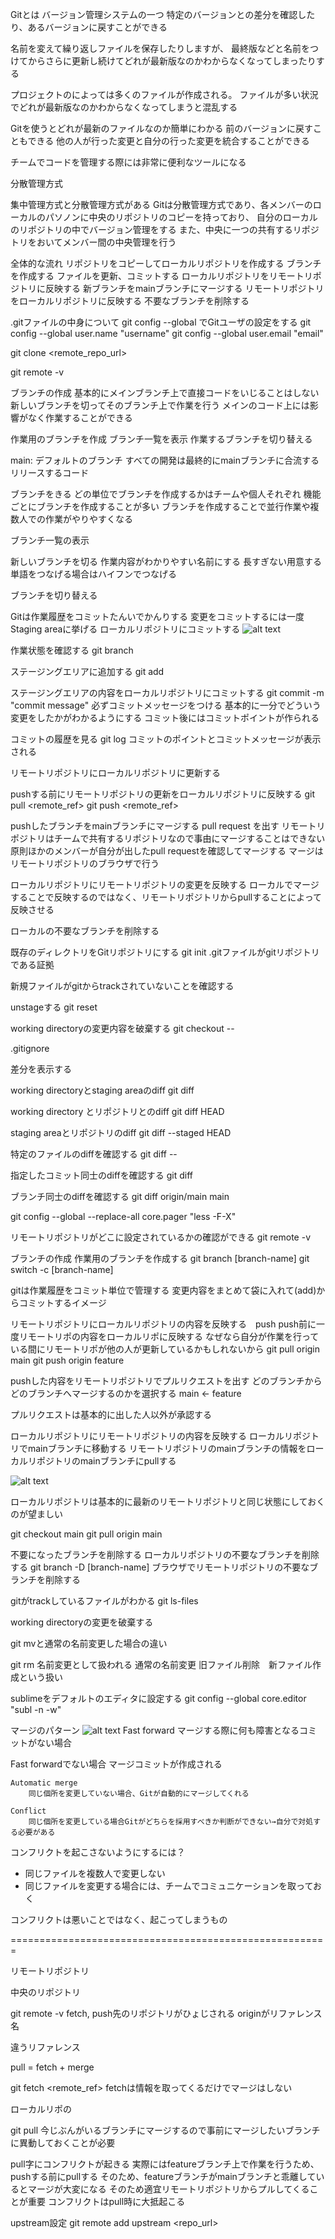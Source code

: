 Gitとは
バージョン管理システムの一つ
特定のバージョンとの差分を確認したり、あるバージョンに戻すことができる

名前を変えて繰り返しファイルを保存したりしますが、
最終版などと名前をつけてからさらに更新し続けてどれが最新版なのかわからなくなってしまったりする

プロジェクトのによっては多くのファイルが作成される。
ファイルが多い状況でどれが最新版なのかわからなくなってしまうと混乱する

Gitを使うとどれが最新のファイルなのか簡単にわかる
前のバージョンに戻すこともできる
他の人が行った変更と自分の行った変更を統合することができる

チームでコードを管理する際には非常に便利なツールになる



分散管理方式

集中管理方式と分散管理方式がある
Gitは分散管理方式であり、各メンバーのローカルのパソノンに中央のリポジトリのコピーを持っており、
自分のローカルのリポジトリの中でバージョン管理をする
また、中央に一つの共有するリポジトリをおいてメンバー間の中央管理を行う





全体的な流れ
リポジトリをコピーしてローカルリポジトリを作成する
ブランチを作成する
ファイルを更新、コミットする
ローカルリポジトリをリモートリポジトリに反映する
新ブランチをmainブランチにマージする
リモートリポジトリをローカルリポジトリに反映する
不要なブランチを削除する


.gitファイルの中身について
git config --global <attribute> <value>
でGitユーザの設定をする
git config --global user.name "username"
git config --global user.email "email"

git clone <remote_repo_url>

git remote -v



ブランチの作成
基本的にメインブランチ上で直接コードをいじることはしない
新しいブランチを切ってそのブランチ上で作業を行う
メインのコード上には影響がなく作業することができる

作業用のブランチを作成
ブランチ一覧を表示
作業するブランチを切り替える

main: デフォルトのブランチ
すべての開発は最終的にmainブランチに合流する
リリースするコード


ブランチをきる
どの単位でブランチを作成するかはチームや個人それぞれ
機能ごとにブランチを作成することが多い
ブランチを作成することで並行作業や複数人での作業がやりやすくなる


ブランチ一覧の表示

新しいブランチを切る
作業内容がわかりやすい名前にする
長すぎない用意する
単語をつなげる場合はハイフンでつなげる

ブランチを切り替える


Gitは作業履歴をコミットたんいでかんりする
変更をコミットするには一度Staging areaに挙げる
ローカルリポジトリにコミットする
![alt text](image.png)


作業状態を確認する
git branch

ステージングエリアに追加する
git add <filename>


ステージングエリアの内容をローカルリポジトリにコミットする
git commit -m "commit message"
必ずコミットメッセージをつける
基本的に一分でどういう変更をしたかがわかるようにする
コミット後にはコミットポイントが作られる


コミットの履歴を見る
git log
コミットのポイントとコミットメッセージが表示される


リモートリポジトリにローカルリポジトリに更新する

pushする前にリモートリポジトリの更新をローカルリポジトリに反映する
git pull <remote_ref> <branchname>
git push <remote_ref> <branchname>



pushしたブランチをmainブランチにマージする
pull request を出す
リモートリポジトリはチームで共有するリポジトリなので事由にマージすることはできない
原則ほかのメンバーが自分が出したpull requestを確認してマージする
マージはリモートリポジトリのブラウザで行う


ローカルリポジトリにリモートリポジトリの変更を反映する
ローカルでマージすることで反映するのではなく、リモートリポジトリからpullすることによって反映させる


ローカルの不要なブランチを削除する

既存のディレクトリをGitリポジトリにする
git init
.gitファイルがgitリポジトリである証拠


新規ファイルがgitからtrackされていないことを確認する


unstageする
git reset <filename>


working directoryの変更内容を破棄する
git checkout -- <filename>


.gitignore


差分を表示する

working directoryとstaging areaのdiff
git diff

working directory とリポジトリとのdiff
git diff HEAD

staging areaとリポジトリのdiff
git diff --staged HEAD

特定のファイルのdiffを確認する
git diff -- <filename>

指定したコミット同士のdiffを確認する
git diff <commitID> <commitID>

ブランチ同士のdiffを確認する
git diff origin/main main



















git config --global --replace-all core.pager "less -F-X"

リモートリポジトリがどこに設定されているかの確認ができる
git remote -v


ブランチの作成
作業用のブランチを作成する
git branch [branch-name]
git switch -c [branch-name]


gitは作業履歴をコミット単位で管理する
変更内容をまとめて袋に入れて(add)からコミットするイメージ


リモートリポジトリにローカルリポジトリの内容を反映する　push
push前に一度リモートリポの内容をローカルリポに反映する
なぜなら自分が作業を行っている間にリモートリポが他の人が更新しているかもしれないから
git pull origin main
git push origin feature

pushした内容をリモートリポジトリでプルリクエストを出す
どのブランチからどのブランチへマージするのかを選択する
main <- feature

プルリクエストは基本的に出した人以外が承認する


ローカルリポジトリにリモートリポジトリの内容を反映する
ローカルリポジトリでmainブランチに移動する
リモートリポジトリのmainブランチの情報をローカルリポジトリのmainブランチにpullする

![alt text](image-2.png)

ローカルリポジトリは基本的に最新のリモートリポジトリと同じ状態にしておくのが望ましい

git checkout main
git pull origin main


不要になったブランチを削除する
ローカルリポジトリの不要なブランチを削除する
git branch -D [branch-name]
ブラウザでリモートリポジトリの不要なブランチを削除する


gitがtrackしているファイルがわかる
git ls-files


working directoryの変更を破棄する


git mvと通常の名前変更した場合の違い

git rm 名前変更として扱われる
通常の名前変更 旧ファイル削除　新ファイル作成という扱い

sublimeをデフォルトのエディタに設定する
git config --global core.editor "subl -n -w"


マージのパターン
![alt text](image-1.png)
Fast forward
マージする際に何も障害となるコミットがない場合

Fast forwardでない場合
マージコミットが作成される

    Automatic merge
        同じ個所を変更していない場合、Gitが自動的にマージしてくれる
        
    Conflict
        同じ個所を変更している場合Gitがどちらを採用すべきか判断ができない→自分で対処する必要がある


コンフリクトを起こさないようにするには？
* 同じファイルを複数人で変更しない
* 同じファイルを変更する場合には、チームでコミュニケーションを取っておく

コンフリクトは悪いことではなく、起こってしまうもの


=======================================================

リモートリポジトリ

中央のリポジトリ

git remote -v
fetch, push先のリポジトリがひょじされる
originがリファレンス名

違うリファレンス


pull = fetch + merge

git fetch <remote_ref>
fetchは情報を取ってくるだけでマージはしない

ローカルリポの

git pull 
今じぶんがいるブランチにマージするので事前にマージしたいブランチに異動しておくことが必要

pull字にコンフリクトが起きる
実際にはfeatureブランチ上で作業を行うため、pushする前にpullする
そのため、featureブランチがmainブランチと乖離しているとマージが大変になる
そのため適宜リモートリポジトリからプルしてくることが重要
コンフリクトはpull時に大抵起こる


upstream設定
git remote add upstream <repo_url>

